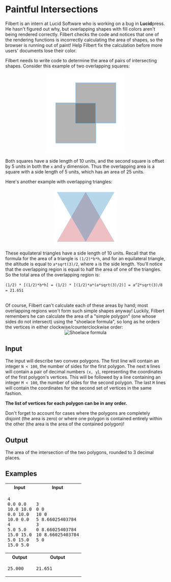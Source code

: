 # Paintful Intersections

Filbert is an intern at Lucid Software who is working on a bug in **Lucid**press. He hasn't figured out why, but overlapping shapes with fill colors aren't being rendered correctly. Filbert checks the code and notices that one of the rendering functions is incorrectly calculating the area of shapes, so the browser is running out of paint! Help Filbert fix the calculation before more users' documents lose their color.

Filbert needs to write code to determine the area of pairs of intersecting shapes. Consider this example of two overlapping squares:

<div align="center">
<img alt="Overlapping squares" src="./squares.png" width="250px">
</div>

Both squares have a side length of 10 units, and the second square is offset by 5 units in both the `x` and `y` dimension. Thus the overlapping area is a square with a side length of 5 units, which has an area of 25 units.

Here's another example with overlapping triangles:

<div align="center">
<img alt="Overlapping triangles" src="./triangles.png" width="200px">
</div>

These equilateral triangles have a side length of 10 units. Recall that the formula for the area of a triangle is `(1/2)*b*h`, and for an equilateral triangle, the altitude is equal to `a*sqrt(3)/2`, where `a` is the side length. You'll notice that the overlapping region is equal to half the area of one of the triangles. So the total area of the overlapping region is:

```(1/2) * [(1/2)*b*h] = (1/2) * [(1/2)*a*(a*sqrt(3)/2)] = a^2*sqrt(3)/8 = 21.651```

<br>
Of course, Filbert can't calculate each of these areas by hand; most overlapping regions won't form such simple shapes anyway! Luckily, Filbert remembers he can calculate the area of a "simple polygon" (one whose sides do not intersect) using the "shoelace formula", so long as he orders the vertices in either clockwise/counterclockwise order:

<br>
<div align="center">
<img alt="Shoelace formula" src="./shoelace.png">
</div>

## Input

The input will describe two convex polygons. The first line will contain an integer `N < 100`, the number of sides for the first polygon. The next `N` lines will contain a pair of decimal numbers `(x, y`),  representing the coordinates of the first polygon's vertices. This will be followed by a line containing an integer `M < 100`, the number of sides for the second polygon. The last `M` lines will contain the coordinates for the second set of vertices in the same fashion.

**The list of vertices for each polygon can be in any order.**

Don't forget to account for cases where the polygons are completely disjoint (the area is zero) or where one polygon is contained entirely within the other (the area is the area of the contained polygon)!

## Output

The area of the intersection of the two polygons, rounded to 3 decimal places.

## Examples

<table>
    <tr>
        <th>Input</th>
        <th>Input</th>
    </tr>
    <tr>
        <td><pre>4
0.0 0.0
10.0 10.0
0.0 10.0
10.0 0.0
4
5.0 5.0
15.0 15.0
5.0 15.0
15.0 5.0
</pre></td>
        <td><pre>3
0 0
10 0
5 8.66025403784
3
0 8.66025403784
10 8.66025403784
5 0</pre></td>
    </tr>
    <tr>
        <th>Output</th>
        <th>Output</th>
    </tr>
    <tr>
        <td><pre>25.000</pre></td>
        <td><pre>21.651</pre></td>
    </tr>
</table>
